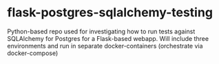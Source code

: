 # flask-postgres-sqlalchemy-testing
Python-based repo used for investigating how to run tests against SQLAlchemy for Postgres for a Flask-based webapp. Will include three environments and run in separate docker-containers (orchestrate via docker-compose)
